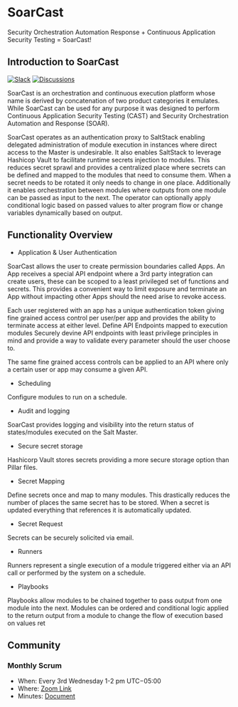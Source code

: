 # SoarCast
Security Orchestration Automation Response + Continuous Application Security Testing = SoarCast!

## Introduction to SoarCast

[![Slack](https://kubearmor.herokuapp.com/badge.svg)](https://kubearmor.herokuapp.com)
[![Discussions](https://img.shields.io/badge/Got%20Questions%3F-Chat-Violet)](https://github.com/kubearmor/KubeArmor/discussions)

SoarCast is an orchestration and continuous execution platform whose name is derived by concatenation of two product categories it emulates.  While SoarCast can be used for any purpose it was designed to perform Continuous Application Security Testing (CAST) and  Security Orchestration Automation and Response (SOAR).

SoarCast operates as an authentication proxy to SaltStack enabling delegated administration of module execution in instances where direct access to the Master is undesirable.  It also enables SaltStack to leverage Hashicop Vault to facilitate runtime secrets injection to modules.  This reduces secret sprawl and provides a centralized place where secrets can be defined and mapped to the modules that need to consume them.  When a secret needs to be rotated it only needs to change in one place.  Additionally it enables orchestration between modules where outputs from one module can be passed as input to the next.  The operator can optionally apply conditional logic based on passed values to alter program flow or change variables dynamically based on output.


## Functionality Overview

* Application & User Authentication

SoarCast allows the user to create permission boundaries called Apps.  An App receives a special API endpoint where a 3rd party integration can create users, these can be scoped to a least privileged set of functions and secrets. This provides a convenient way to limit exposure and terminate an App without impacting other Apps should the need arise to revoke access.  

Each user registered with an app has a unique authentication token giving fine grained access control per user/per app and provides the ability to terminate access at either level.
Define API Endpoints mapped to execution modules
Securely devine API endpoints with least privilege principles in mind and provide a way to validate every parameter should the user choose to.

The same fine grained access controls can be applied to an API where only a certain user or app may consume a given API.

* Scheduling

Configure modules to run on a schedule.

* Audit and logging

SoarCast provides logging and visibility into the return status of states/modules executed on the Salt Master.

* Secure secret storage

Hashicorp Vault stores secrets providing a more secure storage option than Pillar files.

* Secret Mapping

Define secrets once and map to many modules. This drastically reduces the number of places the same secret has to be stored.  When a secret is updated everything that references it is automatically updated.

* Secret Request

Secrets can be securely solicited via email.

* Runners

Runners represent a single execution of a module triggered either via an API call or performed by the system on a schedule.  

* Playbooks

Playbooks allow modules to be chained together to pass output from one module into the next.  Modules can be ordered and conditional logic applied to the return output from a module to change the flow of execution based on values ret


## Community

### Monthly Scrum

* When: Every 3rd Wednesday 1-2 pm UTC−05:00
* Where: [Zoom Link](https://us02web.zoom.us/j/5013008459?pwd=LzhGdk42T05QZEM5T2pmYzhYUEZuQT09)
* Minutes: [Document](https://docs.google.com/document/d/1IqIIG9Vz-PYpbUwrH0u99KYEM1mtnYe6BHrson4NqEs/edit)
